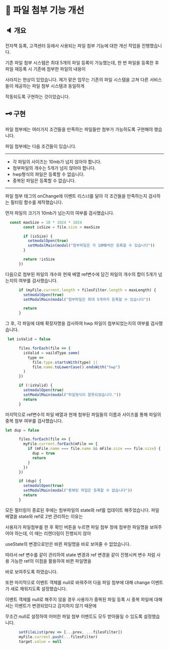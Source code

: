 # 💾 파일 첨부 기능 개선


## 🔈 개요
전자책 등록, 고객센터 등에서 사용되는 파일 첨부 기능에 대한 개선 작업을 진행했습니다.

기존 파일 첨부 시스템은 최대 5개의 파일 등록이 가능했는데, 한 번 파일을 등록한 후 파일 재등록 시 기존에 첨부한 파일의 내용이

사라지는 현상이 있었습니다. 제가 맡은 업무는 기존의 파일 시스템을 고쳐 다른 서비스들이 제공하는 파일 첨부 시스템과 동일하게 

작동되도록 구현하는 것이었습니다.

## 🗝 구현

파일 첨부에는 여러가지 조건들을 만족하는 파일들만 첨부가 가능하도록 구현해야 했습니다.

파일 첨부에는 다음 조건들이 있습니다.

----------------------------------------------------

* 각 파일의 사이즈는 10mb가 넘지 않아야 합니다.
* 첨부파일의 개수는 5개가 넘지 않아야 합니다.
* hwp형식의 파일은 등록할 수 없습니다.
* 중복된 파일은 등록할 수 없습니다.

----------------------------------------------------

파일 첨부 태그의 onChange에 이벤트 리스너를 달아 각 조건들을 만족하는지 검사하는 필터링 함수를 제작했습니다.

먼저 파일의 크기가 10mb가 넘는지의 여부를 검사했습니다.

```javascript
  const maxSize = 10 * 1024 * 1024
        const isSize = file.size > maxSize

        if (isSize) {
          setmodalOpen(true)
          setModalMain(modal("첨부파일은 각 10MB씩만 등록할 수 있습니다"))
        }

        return !isSize
      })

```

다음으로 첨부된 파일의 개수와 현재 배열 ref변수에 담긴 파일의 개수의 합이 5개가 넘는지의 여부를 검사했습니다.

```javascript
      if (myFile.current.length + filesFilter.length > maxLength) {
        setmodalOpen(true)
        setModalMain(modal("첨부파일은 최대 5개까지 등록할 수 있습니다"))

        return
      }
```

그 후, 각 파일에 대해 확장자명을 검사하여 hwp 파일이 첨부되었는지의 여부를 검사했습니다.

```javascript
 let isValid = false

      files.forEach(file => {
        isValid = vaildType.some(
          type =>
            file.type.startsWith(type) ||
            file.name.toLowerCase().endsWith("hwp")
        )
      })

      if (!isValid) {
        setmodalOpen(true)
        setModalMain(modal("파일형식이 잘못되었습니다."))
        return
      }
```

마지막으로 ref변수의 파일 배열과 현재 첨부된 파일들의 이름과 사이즈를 통해 파일의 중복 첨부 여부를 검사했습니다.

```javascript
let dup = false

      files.forEach(file => {
        myFile.current.forEach(mFile => {
          if (mFile.name === file.name && mFile.size === file.size) {
            dup = true
            return
          }
        })
      })

      if (dup) {
        setmodalOpen(true)
        setModalMain(modal("중복된 파일은 등록할 수 없습니다"))
        return
      }
```

모든 필터링이 종료된 후에는 첨부파일의 state와 ref를 업데이트 해주었습니다. 파일 배열을 state와 ref로 2번 관리하는 이유는

사용자가 파일첨부를 한 후 확인 버튼을 누르면 파일 첨부 창에 첨부한 파일명을 보여주어야 하는데, 이 때는 리렌더링이 진행되지 않아

useState의 변경으로만은 바뀐 파일명을 바로 보여줄 수 없었습니다.

따라서 ref 변수를 같이 관리하여 state 변경과 ref 변경을 같이 진행시켜 변수 처럼 사용 가능한 ref의 이점을 활용하여 바뀐 파일명을

바로 보여주도록 하였습니다.

또한 마지막으로 이벤트 객체를 null로 바꿔주어 다음 파일 첨부에 대해 change 이벤트가 새로 채워지도록 설정했습니다. 

이벤트 객체를 null로 해주지 않을 경우 사용자가 중복된 파일 등록 시 중복 파일에 대해서는 이벤트가 변경되었다고 감지하지 않기 때문에

무조건 null로 설정하여 어떠한 파일 첨부 이벤트도 모두 받아들일 수 있도록 설정했습니다.

```javascript
      setFileList(prev => [...prev, ...filesFilter])
      myFile.current.push(...filesFilter)
      target.value = null
```
